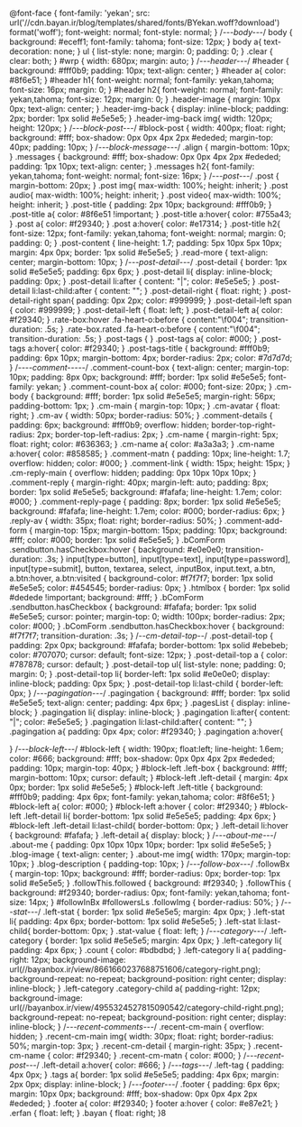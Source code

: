 @font-face {
    font-family: 'yekan';
    src: url('//cdn.bayan.ir/blog/templates/shared/fonts/BYekan.woff?download') format('woff');
    font-weight: normal;
    font-style: normal;
}
/*---body---*/
body {
	background: #eceff1;
	font-family: tahoma;
	font-size: 12px;
}
body a{
	text-decoration: none;
}
ul {
	list-style: none;
	margin: 0;
	padding: 0;
}
.clear {
	clear: both;
}
#wrp {
	width: 680px;
	margin: auto;
}
/*---header---*/
#header {
	background: #fff0b9;
	padding: 10px;
	text-align: center;
}
#header a{
	color: #8f6e51;
}
#header h1{
	font-weight: normal;
	font-family: yekan,tahoma;
	font-size: 16px;
	margin: 0;
}
#header h2{
	font-weight: normal;
	font-family: yekan,tahoma;
	font-size: 12px;
	margin: 0;
}
.header-image {
	margin: 10px 0px;
	text-align: center;
}
.header-img-back {
	display: inline-block;
	padding: 2px;
	border: 1px solid #e5e5e5;
}
.header-img-back img{
	width: 120px;
	height: 120px;
}
/*---block-post---*/
#block-post {
	width: 400px;
	float: right;
	background: #fff;
	box-shadow: 0px 0px 4px 2px #ededed;
	margin-top: 40px;
	padding: 10px;
}
/*---block-message---*/
.align {
	margin-bottom: 10px;
}
.messages {
	background: #fff;
	box-shadow: 0px 0px 4px 2px #ededed;
	padding: 1px 10px;
	text-align: center;
}
.messages h2{
	font-family: yekan,tahoma;
	font-weight: normal;
	font-size: 16px;
}
/*---post---*/
.post {
	margin-bottom: 20px;
}
.post img{
	max-width: 100%;
	height: inherit;
}
.post audio{
	max-width: 100%;
	height: inherit;
}
.post video{
	max-width: 100%;
	height: inherit;
}
.post-title {
	padding: 2px 10px;
	background: #fff0b9;
}
.post-title a{
	color: #8f6e51 !important;
}
.post-title a:hover{
	color: #755a43;
}
.post a{
	color: #f29340;
}
.post a:hover{
	color: #e17314;
}
.post-title h2{
	font-size: 12px;
	font-family: yekan,tahoma;
	font-weight: normal;
	margin: 0;
	padding: 0;
}
.post-content {
	line-height: 1.7;
	padding: 5px 10px 5px 10px;
	margin: 4px 0px;
    	border: 1px solid #e5e5e5;
}
.read-more {
	text-align: center;
	margin-bottom: 10px;
}
/*---post-detail---*/
.post-detail {
	border: 1px solid #e5e5e5;
	padding: 6px 6px;
}
.post-detail li{
	display: inline-block;
	padding: 0px;
}
.post-detail li:after {
	content: "|";
	color: #e5e5e5;
}
.post-detail li:last-child:after {
	content: "";
}
.post-detail-right {
	float: right;
}
.post-detail-right span{
	padding: 0px 2px;
	color: #999999;
}
.post-detail-left span {
	color: #999999;
}
.post-detail-left {
	float: left;
}
.post-detail-left a{
	color: #f29340;
}
.rate-box:hover .fa-heart-o:before {
	content:"\f004";
	transition-duration: .5s;
}
.rate-box.rated .fa-heart-o:before {
	content:"\f004";
	transition-duration: .5s;
}
.post-tags {
}
.post-tags a{
	color: #000;
}
.post-tags a:hover{
	color: #f29340;
}
.post-tags-title {
	background: #fff0b9;
	padding: 6px 10px;
	margin-bottom: 4px;
	border-radius: 2px;
	color: #7d7d7d;
}
/*----comment-----*/
.comment-count-box {
	text-align: center;
	margin-top: 10px;
	padding: 8px 0px;
	background: #fff;
	border: 1px solid #e5e5e5;
	font-family: yekan;
}
.comment-count-box a{
	color: #000;
	font-size: 20px;
}
.cm-body {
	background: #fff;
	border: 1px solid #e5e5e5;
	margin-right: 56px;
	padding-bottom: 1px;
}
.cm-main {
	margin-top: 10px;
}
.cm-avatar {
	float: right;
}
.cm-av {
	width: 50px;
	border-radius: 50%;
}
.comment-details {
	padding: 6px;
	background: #fff0b9;
	overflow: hidden;
	border-top-right-radius: 2px;
	border-top-left-radius: 2px;
}
.cm-name {
	margin-right: 5px;
	float: right;
	color: #636363;
}
.cm-name a{
	color: #a3a3a3;
}
.cm-name a:hover{
	color: #858585;
}
.comment-matn {
	padding: 10px;
	line-height: 1.7;
	overflow: hidden;
	color: #000;
}
.comment-link {
	width: 15px;
	height: 15px;
}
.cm-reply-main {
	overflow: hidden;
	padding: 0px 10px 10px 10px;
}
.comment-reply {
	margin-right: 40px;
	margin-left: auto;
	padding: 8px;
	border: 1px solid #e5e5e5;
	background: #fafafa;
	line-height: 1.7em;
	color: #000;
}
.comment-reply-page {
	padding: 8px;
	border: 1px solid #e5e5e5;
	background: #fafafa;
	line-height: 1.7em;
	color: #000;
	border-radius: 6px;
}
.reply-av {
	width: 35px;
	float: right;
	border-radius: 50%;
}
.comment-add-form {
	margin-top: 15px;
	margin-bottom: 15px;
	padding: 10px;
	background: #fff;
	color: #000;
	border: 1px solid #e5e5e5;
}
.bComForm .sendbutton.hasCheckbox:hover {
	background: #e0e0e0;
	transition-duration: .3s;
}
input[type=button], input[type=text], input[type=password], input[type=submit], button, textarea, select, .inputBox, input.text, a.btn, a.btn:hover, a.btn:visited {
	background-color: #f7f7f7;
	border: 1px solid #e5e5e5;
	color: #454545;
	border-radius: 0px;
}
.htmlbox {
	border: 1px solid #dedede !important;
	background: #fff;
}
.bComForm .sendbutton.hasCheckbox {
	background: #fafafa;
	border: 1px solid #e5e5e5;
	cursor: pointer;
	margin-top: 0;
	width: 100px;
	border-radius: 2px;
	color: #000;
}
.bComForm .sendbutton.hasCheckbox:hover {
	background: #f7f7f7;
	transition-duration: .3s;
}
/*--cm-detail-top--*/
.post-detail-top {
	padding: 2px 0px;
	background: #fafafa;
	border-bottom: 1px solid #ebebeb;
	color: #707070;
	cursor: default;
	font-size: 12px;
}
.post-detail-top a {
	color: #787878;
	cursor: default;
}
.post-detail-top ul{
	list-style: none;
	padding: 0;
	margin: 0;
}
.post-detail-top li{
	border-left: 1px solid #e0e0e0;
	display: inline-block;
	padding: 0px 5px;
}
.post-detail-top li:last-child {
	border-left: 0px;
}
/*---pagingation---*/
.pagingation {
	background: #fff;
	border: 1px solid #e5e5e5;
	text-align: center;
	padding: 4px 6px;
}
.pagesList {
	display: inline-block;
}
.pagingation li{
	display: inline-block;
}
.pagingation li:after{
	content: "|";
	color: #e5e5e5;
}
.pagingation li:last-child:after{
	content: "";
}
.pagingation a{
	padding: 0px 4px;
	color: #f29340;
}
.pagingation a:hover{

}
/*---block-left---*/
#block-left {
	width: 190px;
	float:left;
	line-height: 1.6em;
	color: #666;
	background: #fff;
	box-shadow: 0px 0px 4px 2px #ededed;
	padding: 10px;
	margin-top: 40px;
}
#block-left .left-box {
	background: #fff;
	margin-bottom: 10px;
	cursor: default;
}
#block-left .left-detail {
	margin: 4px 0px;
	border: 1px solid #e5e5e5;
}
#block-left .left-title {
	background: #fff0b9;
	padding: 4px 6px;
	font-family: yekan,tahoma;
	color: #8f6e51;
}
#block-left a{
	color: #000;
}
#block-left a:hover {
	color: #f29340;
}
#block-left .left-detail li{
	border-bottom: 1px solid #e5e5e5;
	padding: 4px 6px;
}
#block-left .left-detail li:last-child{
	border-bottom: 0px;
}
.left-detail li:hover {
	background: #fafafa;
}
.left-detail a{
	display: block;
}
/*---about-me---*/
.about-me {
	padding: 0px 10px 10px 10px;
	border: 1px solid #e5e5e5;
}
.blog-image {
	text-align: center;
}
.about-me img{
	width: 170px;
	margin-top: 10px;
}
.blog-description {
	padding-top: 10px;
}
/*---follow-box---*/
.followBx {
	margin-top: 10px;
	background: #fff;
	border-radius: 0px;
	border-top: 1px solid #e5e5e5;
}
.followThis.followed {
	background: #f29340;
}
.followThis {
	background: #f29340;
	border-radius: 0px;
	font-family: yekan,tahoma;
	font-size: 14px;
}
#followInBx #followersLs .followImg {
	border-radius: 50%;
}
/*---stat---*/
.left-stat {
	border: 1px solid #e5e5e5;
	margin: 4px 0px;
}
.left-stat li{
	padding: 4px 6px;
	border-bottom: 1px solid #e5e5e5;
}
.left-stat li:last-child{
	border-bottom: 0px;
}
.stat-value {
	float: left;
}
/*---category---*/
.left-category {
	border: 1px solid #e5e5e5;
	margin: 4px 0px;
}
.left-category li{
	padding: 4px 6px;
}
.count {
	color: #bdbdbd;
}
.left-category li a{
	padding-right: 12px;
	background-image: url(//bayanbox.ir/view/8661660237688751606/category-right.png);
	background-repeat: no-repeat;
	background-position: right center;
	display: inline-block;
}
.left-category .category-child a{
	padding-right: 12px;
	background-image: url(//bayanbox.ir/view/4955324527815090542/category-child-right.png);
	background-repeat: no-repeat;
	background-position: right center;
	display: inline-block;
}
/*---recent-comments---*/
.recent-cm-main {
	overflow: hidden;
}
.recent-cm-main img{
	width: 30px;
	float: right;
	border-radius: 50%;
	margin-top: 3px;
}
.recent-cm-detail {
	margin-right: 35px;
}
.recent-cm-name {
	color: #f29340;
}
.recent-cm-matn {
	color: #000;
}
/*---recent-post---*/
.left-detail a:hover{
	color: #666;
}
/*---tags---*/
.left-tag {
	padding: 4px 0px;
}
.tags a{
	border: 1px solid #e5e5e5;
	padding: 4px 6px;
	margin: 2px 0px;
	display: inline-block;
}
/*---footer---*/
.footer {
	padding: 6px 6px;
	margin: 10px 0px;
	background: #fff;
	box-shadow: 0px 0px 4px 2px #ededed;
}
.footer a{
	color: #f29340;
}
footer a:hover {
	color: #e87e21;
}
.erfan {
	float: left;
}
.bayan {
	float: right;
}8
